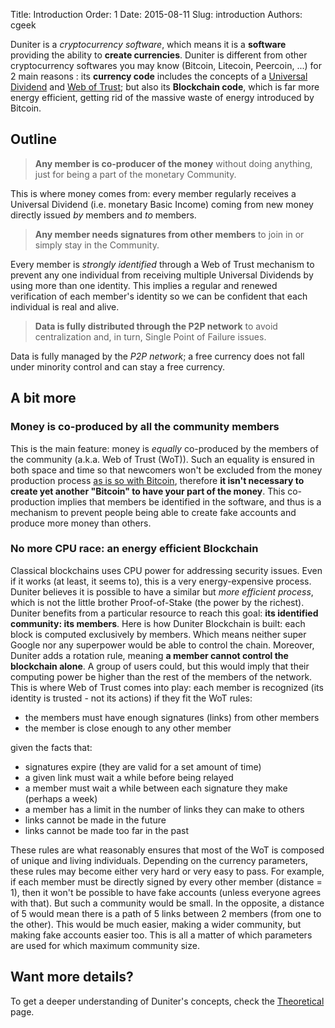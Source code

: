Title: Introduction
Order: 1
Date: 2015-08-11
Slug: introduction
Authors: cgeek

Duniter is a _cryptocurrency software_, which means it is a **software** providing the ability to **create currencies**. Duniter is different from other cryptocurrency softwares you may know (Bitcoin, Litecoin, Peercoin, ...) for 2 main reasons : its **currency code** includes the concepts of a [Universal Dividend](https://en.wikipedia.org/wiki/Social_credit) and [Web of Trust](https://en.wikipedia.org/wiki/Web_of_trust); but also its **Blockchain code**, which is far more energy efficient, getting rid of the massive waste of energy introduced by Bitcoin.
## Outline

> **Any member is co-producer of the money** without doing anything, just for being a part of the monetary Community.

This is where money comes from: every member regularly receives a Universal Dividend (i.e. monetary Basic Income) coming from new money directly issued _by_ members and _to_ members.

> **Any member needs signatures from other members** to join in or simply stay in the Community.

Every member is _strongly identified_ through a Web of Trust mechanism to prevent any one individual from receiving multiple Universal Dividends by using more than one identity. This implies a regular and renewed verification of each member's identity so we can be confident that each individual is real and alive.

> **Data is fully distributed through the P2P network** to avoid centralization and, in turn, Single Point of Failure issues.

Data is fully managed by the _P2P network_; a free currency does not fall under minority control and can stay a free currency.
## A bit more

### Money is co-produced by all the community members

This is the main feature: money is _equally_ co-produced by the members of the community (a.k.a. Web of Trust (WoT)). Such an equality is ensured in both space and time so that newcomers won't be excluded from the money production process [as is so with Bitcoin](http://magazine.ouishare.net/2013/05/bitcoin-human-based-digital-currency/), therefore **it isn't necessary to create yet another "Bitcoin" to have your part of the money**. This co-production implies that members be identified in the software, and thus is a mechanism to prevent people being able to create fake accounts and produce more money than others.
### No more CPU race: an energy efficient Blockchain

Classical blockchains uses CPU power for addressing security issues. Even if it works (at least, it seems to), this is a very energy-expensive process. Duniter believes it is possible to have a similar but _more efficient_ _process_, which is not the little brother Proof-of-Stake (the power by the richest). Duniter benefits from a particular resource to reach this goal: **its identified community: its members**. Here is how Duniter Blockchain is built: each block is computed exclusively by members. Which means neither super Google nor any superpower would be able to control the chain. Moreover, Duniter adds a rotation rule, meaning **a member cannot control the blockchain alone**. A group of users could, but this would imply that their computing power be higher than the rest of the members of the network. This is where Web of Trust comes into play: each member is recognized (its identity is trusted - not its actions) if they fit the WoT rules:

*   the members must have enough signatures (links) from other members
*   the member is close enough to any other member

given the facts that:

*   signatures expire (they are valid for a set amount of time)
*   a given link must wait a while before being relayed
*   a member must wait a while between each signature they make (perhaps a week)
*   a member has a limit in the number of links they can make to others
*   links cannot be made in the future
*   links cannot be made too far in the past

These rules are what reasonably ensures that most of the WoT is composed of unique and living individuals. Depending on the currency parameters, these rules may become either very hard or very easy to pass. For example, if each member must be directly signed by every other member (distance = 1), then it won't be possible to have fake accounts (unless everyone agrees with that). But such a community would be small. In the opposite, a distance of 5 would mean there is a path of 5 links between 2 members (from one to the other). This would be much easier, making a wider community, but making fake accounts easier too. This is all a matter of which parameters are used for which maximum community size.
## Want more details?

To get a deeper understanding of Duniter's concepts, check the [Theoretical](/en/theoretical/ "Theoretical") page.

